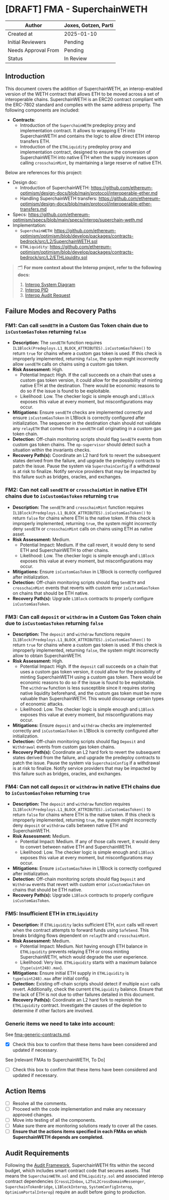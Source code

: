 # [DRAFT] FMA - SuperchainWETH

| Author | Joxes, Gotzen, Parti |
| --- | --- |
| Created at | 2025-01-10 |
| Initial Reviewers | Pending |
| Needs Approval From | Pending |
| Status | In Review |

## Introduction

This document covers the addition of SuperchainWETH, an interop-enabled version of the WETH contract that allows ETH to be moved across a set of interoperable chains. SuperchainWETH is an ERC20 contract compliant with the ERC-7802 standard and complies with the same address property. The following components are included:

- **Contracts**:
    - Introduction of the `SuperchainWETH` predeploy proxy and implementation contract. It allows to wrapping ETH into SuperchainWETH and contains the logic to allow direct ETH interop transfers ETH.
    - Introduction of the `ETHLiquidity` predeploy proxy and implementation contract, designed to ensure the conversion of SuperchainWETH into native ETH when the supply increases upon calling `crosschainMint`, by maintaining a large reserve of native ETH.

Below are references for this project:

- Design doc:
    - Introduction of SuperchainWETH: https://github.com/ethereum-optimism/design-docs/blob/main/protocol/interoperable-ether.md
    - Handling SuperchainWETH transfers: https://github.com/ethereum-optimism/design-docs/blob/main/protocol/interoperable-ether-transfers.md
- Specs: https://github.com/ethereum-optimism/specs/blob/main/specs/interop/superchain-weth.md
- Implementation:
    - `SuperchainWETH`: https://github.com/ethereum-optimism/optimism/blob/develop/packages/contracts-bedrock/src/L2/SuperchainWETH.sol
    - `ETHLiquidity`: https://github.com/ethereum-optimism/optimism/blob/develop/packages/contracts-bedrock/src/L2/ETHLiquidity.sol


>🗂️ **For more context about the Interop project, refer to the following docs:**
> 1. [Interop System Diagram](https://www.notion.so/16c8052fcbb24b93ad1a539b5f8db4c1?pvs=21)
> 2. [Interop PID](https://www.notion.so/16c8052fcbb24b93ad1a539b5f8db4c1?pvs=21)
> 3. [Interop Audit Request](https://docs.google.com/document/d/1Rcuzbsguh7koT2jFru5ft9T8zAvjBEzbt0zF5LNQQ08/edit?tab=t.0)



## Failure Modes and Recovery Paths

### FM1: Can call `sendETH` in a Custom Gas Token chain due to `isCustomGasToken`  returning `false`

- **Description:** The `sendETH` function requires `IL1Block(Predeploys.L1_BLOCK_ATTRIBUTES).isCustomGasToken()` to return `true` for chains where a custom gas token is used. If this check is improperly implemented, returning `false`, the system might incorrectly allow `sendETH` calls on chains using a custom gas token.
- **Risk Assessment:** High.
    - Potential Impact: High. If the call succeeds on a chain that uses a custom gas token version, it could allow for the possibility of minting native ETH at the destination. There would be economic reasons to do so if the issue is found to be exploitable.
    - Likelihood: Low. The checker logic is simple enough and `L1Block` exposes this value at every moment, but misconfigurations may occur.
- **Mitigations:** Ensure `sendETH` checks are implemented correctly and ensure `isCustomGasToken` in L1Block is correctly configured after initialization. The sequencer in the destination chain should not validate any `relayETH` that comes from a `sendETH` call originating in a custom gas token chain.
- **Detection:** Off-chain monitoring scripts should flag `SendETH` events from custom gas token chains. The `op-supervisor` should detect such a situation within the invariants checks.
- **Recovery Path(s):** Coordinate an L2 hard fork to revert the subsequent states derived from the failure, and upgrade the predeploy contracts to patch the issue. Pause the system via `SuperchainConfig` if a withdrawal is at risk to finalize. Notify service providers that may be impacted by this failure such as bridges, oracles, and exchanges.

### FM2: Can not call `sendETH` or `crosschainMint` in native ETH chains due to `isCustomGasToken` returning `true`

- **Description:** The `sendETH` and `crosschainMint` function requires `IL1Block(Predeploys.L1_BLOCK_ATTRIBUTES).isCustomGasToken()` to return `false` for chains where ETH is the native token. If this check is improperly implemented, returning `true`, the system might incorrectly deny `sendETH` or `crosschainMint` calls on chains using ETH as native asset.
- **Risk Assessment:** Medium.
    - Potential Impact: Medium. If the call revert, it would deny to send ETH and SuperchainWETH to other chains.
    - Likelihood: Low. The checker logic is simple enough and `L1Block` exposes this value at every moment, but misconfigurations may occur.
- **Mitigations:** Ensure `isCustomGasToken` in L1Block is correctly configured after initialization.
- **Detection:** Off-chain monitoring scripts should flag `SendETH` and `crosschainMint` events that reverts with custom error `isCustomGasToken` on chains that should be ETH native.
- **Recovery Path(s):** Upgrade `L1Block` contracts to properly configure `isCustomGasToken`.

### FM3: Can call `deposit` or `withdraw` in a Custom Gas Token chain due to `isCustomGasToken` returning `false`

- **Description:** The `deposit` and `withdraw` functions require `IL1Block(Predeploys.L1_BLOCK_ATTRIBUTES).isCustomGasToken()` to return `true` for chains where a custom gas token is used. If this check is improperly implemented, returning `false`, the system might incorrectly allow to obtain SuperchainWETH.
- **Risk Assessment:** High.
    - Potential Impact: High. If the `deposit` call succeeds on a chain that uses a custom gas token version, it could allow for the possibility of minting SuperchainWETH using a custom gas token. There would be economic reasons to do so if the issue is found to be exploitable. The `withdraw` function is less susceptible since it requires storing native liquidity beforehand, and the custom gas token must be more valuable than SuperchainWETH. This would discourage certain types of economic attacks.
    - Likelihood: Low. The checker logic is simple enough and `L1Block` exposes this value at every moment, but misconfigurations may occur.
- **Mitigations:** Ensure `deposit` and `withdraw` checks are implemented correctly and `isCustomGasToken` in L1Block is correctly configured after initialization.
- **Detection:** Off-chain monitoring scripts should flag `Deposit` and `Withdrawal` events from custom gas token chains.
- **Recovery Path(s):** Coordinate an L2 hard fork to revert the subsequent states derived from the failure, and upgrade the predeploy contracts to patch the issue. Pause the system via `SuperchainConfig` if a withdrawal is at risk to finalize. Notify service providers that may be impacted by this failure such as bridges, oracles, and exchanges.

### FM4: Can not call `deposit` or `withdraw` in native ETH chains due to `isCustomGasToken` returning `true`

- **Description:** The `deposit` and `withdraw` function requires `IL1Block(Predeploys.L1_BLOCK_ATTRIBUTES).isCustomGasToken()` to return `false` for chains where ETH is the native token. If this check is improperly implemented, returning `true`, the system might incorrectly deny `deposit` or `withdraw` calls between native ETH and SuperchainWETH.
- **Risk Assessment:** Medium.
    - Potential Impact: Medium. If any of those calls revert, it would deny to convert between native ETH and SuperchainWETH.
    - Likelihood: Low. The checker logic is simple enough and `L1Block` exposes this value at every moment, but misconfigurations may occur.
- **Mitigations:** Ensure `isCustomGasToken` in L1Block is correctly configured after initialization.
- **Detection:** Off-chain monitoring scripts should flag `Deposit` and `Withdraw` events that revert with custom error `isCustomGasToken` on chains that should be ETH native.
- **Recovery Path(s):** Upgrade `L1Block` contracts to properly configure `isCustomGasToken`.

### FM5: Insufficient ETH in `ETHLiquidity`

- **Description:** If `ETHLiquidity` lacks sufficient ETH, `mint` calls will revert when the contract attempts to forward funds using `SafeSend`. This breaks bridging flows dependent on `relayETH`  and `crosschainMint`.
- **Risk Assessment:** Medium.
    - Potential Impact: Medium. Not having enough ETH balance in `ETHLiquidity` prevents relaying ETH or cross minting SuperchainWETH, which would degrade the user experience.
    - Likelihood: Very low. `ETHLiquidity` starts with a maximum balance (`type(uint248).max`).
- **Mitigations:** Ensure initial ETH supply in `ETHLiquidity` is `type(uint248).max` after initial config.
- **Detection:** Existing off-chain scripts should detect if multiple `mint` calls revert. Additionally, check the current `ETHLiquidity` balance. Ensure that the lack of ETH is not due to other failures detailed in this document.
- **Recovery Path(s):** Coordinate an L2 hard fork to replenish the `ETHLiquidity` contract. Investigate the causes of the depletion to determine if other factors are involved.

### Generic items we need to take into account:

See [fma-generic-contracts.md](https://github.com/ethereum-optimism/design-docs/blob/main/security/fma-generic-contracts.md).

- [x]  Check this box to confirm that these items have been considered and updated if necessary.

See [relevant FMAs to SuperchainWETH, To Do] 

- [ ]  Check this box to confirm that these items have been considered and updated if necessary.

## Action Items

- [ ]  Resolve all the comments.
- [ ]  Proceed with the code implementation and make any necessary approved changes.
- [ ]  Move into testing of all the components.
- [ ]  Make sure there are monitoring solutions ready to cover all the cases.
- [ ]  **Ensure that the actions items specified in each FMAs on which SuperchainWETH depends are completed.**

## Audit Requirements

Following the [Audit Framework](https://gov.optimism.io/t/op-labs-audit-framework-when-to-get-external-security-review-and-how-to-prepare-for-it/6864), SuperchainWETH fits within the second budget, which includes smart contract code that secures assets. That means the `SuperchainWETH.sol` and `ETHLiquidity.sol` and associated interop contract dependencies (`CrossL2Inbox`, `L2ToL2CrossDomainMessenger`, `SuperchainTokenBridge`, `L1BlockInterop`, `SystemConfigInterop`, `OptimismPortalInterop`) require an audit before going to production.
